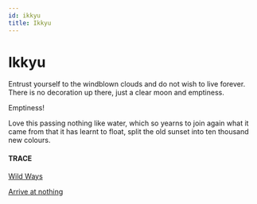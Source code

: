 ```yaml
---
id: ikkyu
title: Ikkyu
---
```


# Ikkyu

Entrust yourself to the windblown clouds
and do not wish to live forever.
There is no decoration up there,
just a clear moon and emptiness.

Emptiness!

Love this passing nothing
like water, which so yearns 
to join again what it came from
that it has learnt to float,
split the old sunset
into ten thousand new colours.


#### TRACE

[Wild Ways](http://www.whitepine.org/wildways.pdf)

[Arrive at nothing](https://www.youtube.com/watch?v=nbSUduKbIvE&t=5 "Villagers")
